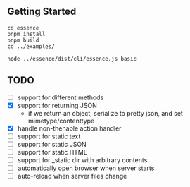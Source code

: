 ## Getting Started
```
cd essence
pnpm install
pnpm build
cd ../examples/

node ../essence/dist/cli/essence.js basic
```


## TODO

- [ ] support for different methods
- [x] support for returning JSON
  - if we return an object, serialize to pretty json, and set mimetype/contenttype
- [x] handle non-thenable action handler
- [ ] support for static text
- [ ] support for static JSON
- [ ] support for static HTML
- [ ] support for _static dir with arbitrary contents
- [ ] automatically open browser when server starts
- [ ] auto-reload when server files change
